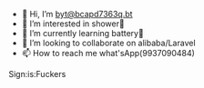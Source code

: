 - 👋 Hi, I’m byt@bcapd7363q.bt
- 👀 I’m interested in shower🚿
- 🌱 I’m currently learning battery🔋
- 💞️ I’m looking to collaborate on alibaba/Laravel
- 📫 How to reach me what'sApp(9937090484) 

<!---
bcapd7363q/bcapd7363q is a ✨ special ✨ repository because its `README.md` (this file) appears on your GitHub profile.
You can click the Preview link to take a look at your changes
--->
Sign:is:Fuckers
